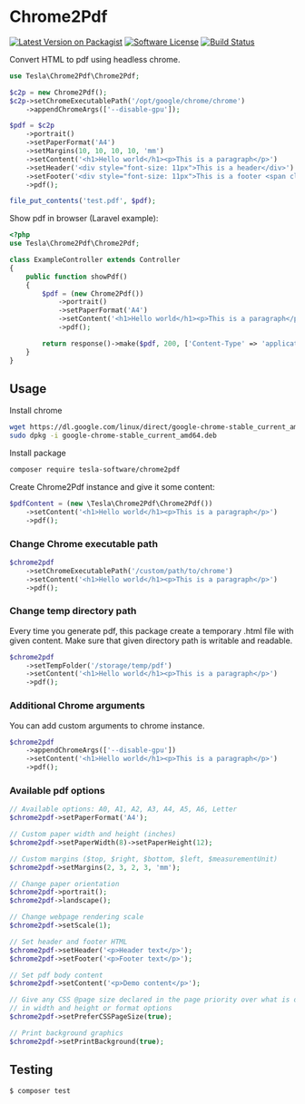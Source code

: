 # Chrome2Pdf

[![Latest Version on Packagist][ico-version]][link-packagist]
[![Software License][ico-license]](LICENSE)
[![Build Status][ico-travis]][link-travis]

Convert HTML to pdf using headless chrome.

```php
use Tesla\Chrome2Pdf\Chrome2Pdf;

$c2p = new Chrome2Pdf();
$c2p->setChromeExecutablePath('/opt/google/chrome/chrome')
    ->appendChromeArgs(['--disable-gpu']);

$pdf = $c2p
    ->portrait()
    ->setPaperFormat('A4')
    ->setMargins(10, 10, 10, 10, 'mm')
    ->setContent('<h1>Hello world</h1><p>This is a paragraph</p>')
    ->setHeader('<div style="font-size: 11px">This is a header</div>')
    ->setFooter('<div style="font-size: 11px">This is a footer <span class="pageNumber"></span>/<span class="totalPages"></span></div>')
    ->pdf();

file_put_contents('test.pdf', $pdf);
```

Show pdf in browser (Laravel example):

```php
<?php
use Tesla\Chrome2Pdf\Chrome2Pdf;

class ExampleController extends Controller
{
    public function showPdf()
    {
        $pdf = (new Chrome2Pdf())
            ->portrait()
            ->setPaperFormat('A4')
            ->setContent('<h1>Hello world</h1><p>This is a paragraph</p>')
            ->pdf();

        return response()->make($pdf, 200, ['Content-Type' => 'application/pdf']);
    }
}
```

## Usage

Install chrome

```bash
wget https://dl.google.com/linux/direct/google-chrome-stable_current_amd64.deb
sudo dpkg -i google-chrome-stable_current_amd64.deb
```

Install package

```bash
composer require tesla-software/chrome2pdf
```

Create Chrome2Pdf instance and give it some content:

```php
$pdfContent = (new \Tesla\Chrome2Pdf\Chrome2Pdf())
    ->setContent('<h1>Hello world</h1><p>This is a paragraph</p>')
    ->pdf();
```

### Change Chrome executable path

```php
$chrome2pdf
    ->setChromeExecutablePath('/custom/path/to/chrome')
    ->setContent('<h1>Hello world</h1><p>This is a paragraph</p>')
    ->pdf();
```

### Change temp directory path

Every time you generate pdf, this package create a temporary .html file with given content. Make sure that given directory path is writable and readable.

```php
$chrome2pdf
    ->setTempFolder('/storage/temp/pdf')
    ->setContent('<h1>Hello world</h1><p>This is a paragraph</p>')
    ->pdf();
```

### Additional Chrome arguments

You can add custom arguments to chrome instance.

```php
$chrome2pdf
    ->appendChromeArgs(['--disable-gpu'])
    ->setContent('<h1>Hello world</h1><p>This is a paragraph</p>')
    ->pdf();
```

### Available pdf options

```php
// Available options: A0, A1, A2, A3, A4, A5, A6, Letter
$chrome2pdf->setPaperFormat('A4');

// Custom paper width and height (inches)
$chrome2pdf->setPaperWidth(8)->setPaperHeight(12);

// Custom margins ($top, $right, $bottom, $left, $measurementUnit)
$chrome2pdf->setMargins(2, 3, 2, 3, 'mm');

// Change paper orientation
$chrome2pdf->portrait();
$chrome2pdf->landscape();

// Change webpage rendering scale
$chrome2pdf->setScale(1);

// Set header and footer HTML
$chrome2pdf->setHeader('<p>Header text</p>');
$chrome2pdf->setFooter('<p>Footer text</p>');

// Set pdf body content
$chrome2pdf->setContent('<p>Demo content</p>');

// Give any CSS @page size declared in the page priority over what is declared
// in width and height or format options
$chrome2pdf->setPreferCSSPageSize(true);

// Print background graphics
$chrome2pdf->setPrintBackground(true);
```

## Testing

``` bash
$ composer test
```

[ico-version]: https://img.shields.io/packagist/v/tesla-software/chrome2pdf.svg?style=flat-square
[ico-license]: https://img.shields.io/badge/license-MIT-brightgreen.svg?style=flat-square
[ico-travis]: https://img.shields.io/travis/tesla-software/chrome2pdf/master.svg?style=flat-square

[link-packagist]: https://packagist.org/packages/tesla-software/chrome2pdf
[link-travis]: https://travis-ci.org/tesla-software/chrome2pdf

